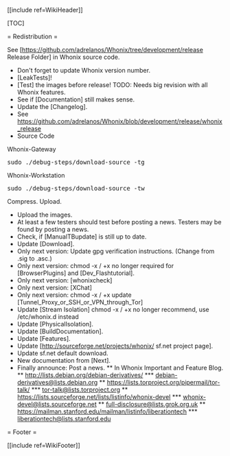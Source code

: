 [[include ref=WikiHeader]]

[TOC]

= Redistribution =

See [https://github.com/adrelanos/Whonix/tree/development/release Release Folder] in Whonix source code.

* Don't forget to update Whonix version number.
* [LeakTests]!
* [Test] the images before release! TODO: Needs big revision with all Whonix features.
* See if [Documentation] still makes sense.
* Update the [Changelog].
* See https://github.com/adrelanos/Whonix/blob/development/release/whonix_release
* Source Code

Whonix-Gateway

<pre>sudo ./debug-steps/download-source -tg</pre>
Whonix-Workstation

<pre>sudo ./debug-steps/download-source -tw</pre>
Compress. Upload.

* Upload the images.
* At least a few testers should test before posting a news. Testers may be found by posting a news.
* Check, if [ManualTBupdate] is still up to date.
* Update [Download].
* Only next version: Update gpg verification instructions. (Change from .sig to .asc.)
* Only next version: chmod -x / +x no longer required for [BrowserPlugins] and [Dev_Flashtutorial].
* Only next version: [whonixcheck]
* Only next version: [XChat]
* Only next version: chmod -x / +x update [Tunnel_Proxy_or_SSH_or_VPN_through_Tor]
* Update [Stream Isolation] chmod -x / +x no longer recommend, use /etc/whonix.d instead
* Update [PhysicalIsolation].
* Update [BuildDocumentation].
* Update [Features].
* Update [http://sourceforge.net/projects/whonix/ sf.net project page].
* Update sf.net default download.
* New documentation from [Next].
* Finally announce: Post a news.
** In Whonix Important and Feature Blog.
** http://lists.debian.org/debian-derivatives/
*** debian-derivatives@lists.debian.org
** https://lists.torproject.org/pipermail/tor-talk/
*** tor-talk@lists.torproject.org
** https://lists.sourceforge.net/lists/listinfo/whonix-devel
*** whonix-devel@lists.sourceforge.net
** full-disclosure@lists.grok.org.uk
** https://mailman.stanford.edu/mailman/listinfo/liberationtech
*** liberationtech@lists.stanford.edu

= Footer =

[[include ref=WikiFooter]]

